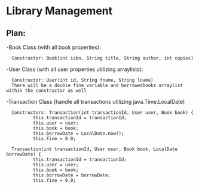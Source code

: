 # Library Management

## Plan: 
-Book Class (with all book properites):

      Constructor: Book(int isbn, String title, String author, int copies)
    
-User Class (with all user properties utilizing arraylists):

      Constructor: User(int id, String fname, String lname)
      There will be a double fine variable and borrowedbooks arraylist within the constructor as well
-Transaction Class (handle all transactions utilizing java.Time.LocalDate) 

      Constructors: Transaction(int transactionId, User user, Book book) {
              this.transactionId = transactionId;
              this.user = user;
              this.book = book;
              this.borrowDate = LocalDate.now();
              this.fine = 0.0;
        
      Transaction(int transactionId, User user, Book book, LocalDate borrowDate) {
              this.transactionId = transactionId;
              this.user = user;
              this.book = book;
              this.borrowDate = borrowDate;
              this.fine = 0.0;
      



      
              

      
